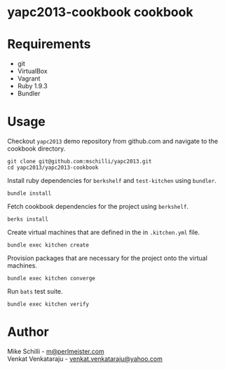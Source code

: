 # yapc2013-cookbook cookbook

# Requirements

* git
* VirtualBox
* Vagrant
* Ruby 1.9.3
* Bundler

# Usage

Checkout `yapc2013` demo repository from github.com and navigate to the cookbook directory.

    git clone git@github.com:mschilli/yapc2013.git
    cd yapc2013/yapc2013-cookbook

Install ruby dependencies for `berkshelf` and `test-kitchen` using `bundler`.

    bundle install

Fetch cookbook dependencies for the project using `berkshelf`.

    berks install

Create virtual machines that are defined in the in `.kitchen.yml` file. 

    bundle exec kitchen create

Provision packages that are necessary for the project onto the virtual machines. 

    bundle exec kitchen converge

Run `bats` test suite.

    bundle exec kitchen verify

# Author

Mike Schilli - <m@perlmeister.com>  
Venkat Venkataraju - <venkat.venkataraju@yahoo.com>